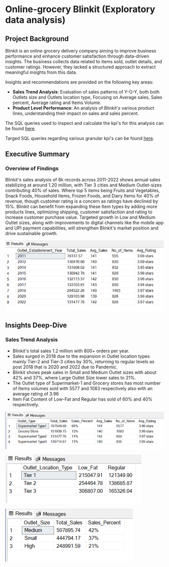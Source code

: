 # Online-grocery Blinkit (Exploratory data analysis)

## Project Background
Blinkit is an online grocery delivery company aiming to improve business performance and enhance customer satisfaction through data-driven insights. The business collects data related to items sold, outlet details, and customer ratings. However, they lacked a structured approach to extract meaningful insights from this data.

Insights and recommendations are provided on the following key areas:

- **Sales Trend Analysis**: Evaluation of sales patterns of Y-O-Y, both both Outlets size and Outlets location type, Focusing on Average sales, Sales percent, Average rating and Items Volume.
- **Product Level Performance**: An analysis of Blinkit's various product lines, understanding their impact on sales and sales percent.

The SQL queries used to inspect and calculate the kpi's for this analysis can be found [here](https://github.com/rPrajwal18/Online-grocery-Blinkit-Exploratory-data-analysis-/blob/1e776ed8ce8a4335be2793879bfa2591d0463331/SQL%20queries%20and%20analysis/Calculating_general_kpi's.sql).

Targed SQL queries regarding various granular kpi's can be found [here](https://github.com/rPrajwal18/Online-grocery-Blinkit-Exploratory-data-analysis-/blob/1e776ed8ce8a4335be2793879bfa2591d0463331/SQL%20queries%20and%20analysis/Calculating_granular_requirements.sql).

## Executive Summary

### Overview of Findings
Blinkit's sales analysis of 8k records across 2011-2022 shows annual sales stabilizing at around 1.20 million, with Tier 3 cities and Medium Outlet-sizes contributing 40% of sales. Where top 5 items being Fruits and Vegetables, Snack Foods, Household Items, Frozen Foods, and Dairy Items for 40% of revenue, though customer rating is a concern as  ratings have declined by 15%. Blinkit can benefit from expanding these Item types by adding more products lines, optimizing shipping, customer satisfaction and rating to increase customer purchase value. Targeted growth in Low and Medium Outlet sizes, along with improvements to digital channels like the mobile app and UPI payment capabilities, will strengthen Blinkit's market position and drive sustainable growth.

![Year on Year aggregated image](https://github.com/rPrajwal18/Online-grocery-Blinkit-Exploratory-data-analysis-/blob/73e0dcaee4ef70e2d050ca550f945d53840ff6b7/Analysed%20Tables/year_over_year_aggregated.png)

## Insights Deep-Dive

### Sales Trend Analysis
- Blinkit's total sales 1.2 million with 800+ orders per year.
- Sales surged in 2018 due to the expansion in Outlet location types mainly Tier-2 and Tier-3 cities by 30%, returning to regular levels as post 2018 that is 2020 and 2022 due to Pandemic.
- Blinkit shows peak sales in Small and Medium Outlet sizes with about 42% and 37%, where Large Outlet Size lower sales to 21%.
- The Outlet type of Supermarket-1 and Grocery stores has most number of Items volumes sold with 5577 and 1083 respectively also with an average rating of 3.96
- Item Fat Content of Low-Fat and Regular has sold of 60% and 40% respectively.

![sales percent over outlet type](https://github.com/rPrajwal18/Online-grocery-Blinkit-Exploratory-data-analysis-/blob/cb951eaeedbb9b419e68c5de7e020417ef4ba4e6/Analysed%20Tables/aggregates_by_outlet_type.png)

![Outlet location type and Item fat content](https://github.com/rPrajwal18/Online-grocery-Blinkit-Exploratory-data-analysis-/blob/cb951eaeedbb9b419e68c5de7e020417ef4ba4e6/Analysed%20Tables/total_sales_by_outlet_location_type_and_item_fat_content.png)

![sales percent over outlet size](https://github.com/rPrajwal18/Online-grocery-Blinkit-Exploratory-data-analysis-/blob/cb951eaeedbb9b419e68c5de7e020417ef4ba4e6/Analysed%20Tables/sales_percent_over_outlet_size.png)


